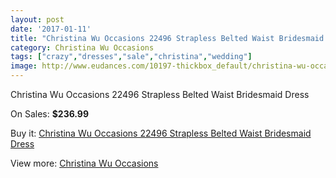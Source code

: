 ```yaml
---
layout: post
date: '2017-01-11'
title: "Christina Wu Occasions 22496 Strapless Belted Waist Bridesmaid Dress"
category: Christina Wu Occasions
tags: ["crazy","dresses","sale","christina","wedding"]
image: http://www.eudances.com/10197-thickbox_default/christina-wu-occasions-22496-strapless-belted-waist-bridesmaid-dress.jpg
---
```

Christina Wu Occasions 22496 Strapless Belted Waist Bridesmaid Dress

On Sales: **$236.99**
<a href="https://www.eudances.com/en/christina-wu-occasions/3338-christina-wu-occasions-22496-strapless-belted-waist-bridesmaid-dress.html"><amp-img layout="responsive" width="600" height="600" src="//www.eudances.com/10197-thickbox_default/christina-wu-occasions-22496-strapless-belted-waist-bridesmaid-dress.jpg" alt="Christina Wu Occasions 22496 Strapless Belted Waist Bridesmaid Dress 0" /></a>
<a href="https://www.eudances.com/en/christina-wu-occasions/3338-christina-wu-occasions-22496-strapless-belted-waist-bridesmaid-dress.html"><amp-img layout="responsive" width="600" height="600" src="//www.eudances.com/10198-thickbox_default/christina-wu-occasions-22496-strapless-belted-waist-bridesmaid-dress.jpg" alt="Christina Wu Occasions 22496 Strapless Belted Waist Bridesmaid Dress 1" /></a>
<a href="https://www.eudances.com/en/christina-wu-occasions/3338-christina-wu-occasions-22496-strapless-belted-waist-bridesmaid-dress.html"><amp-img layout="responsive" width="600" height="600" src="//www.eudances.com/10199-thickbox_default/christina-wu-occasions-22496-strapless-belted-waist-bridesmaid-dress.jpg" alt="Christina Wu Occasions 22496 Strapless Belted Waist Bridesmaid Dress 2" /></a>
<a href="https://www.eudances.com/en/christina-wu-occasions/3338-christina-wu-occasions-22496-strapless-belted-waist-bridesmaid-dress.html"><amp-img layout="responsive" width="600" height="600" src="//www.eudances.com/10200-thickbox_default/christina-wu-occasions-22496-strapless-belted-waist-bridesmaid-dress.jpg" alt="Christina Wu Occasions 22496 Strapless Belted Waist Bridesmaid Dress 3" /></a>

Buy it: [Christina Wu Occasions 22496 Strapless Belted Waist Bridesmaid Dress](https://www.eudances.com/en/christina-wu-occasions/3338-christina-wu-occasions-22496-strapless-belted-waist-bridesmaid-dress.html "Christina Wu Occasions 22496 Strapless Belted Waist Bridesmaid Dress")

View more: [Christina Wu Occasions](https://www.eudances.com/en/59-christina-wu-occasions "Christina Wu Occasions")